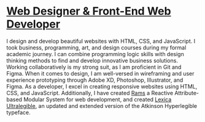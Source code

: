 # [Web Designer & Front-End Web Developer](https://jacobxperez.github.io/blog/)

I design and develop beautiful websites with HTML, CSS, and JavaScript. I took business, programming, art, and design courses during my formal academic journey. I can combine programming logic skills with design thinking methods to find and develop innovative business solutions. Working collaboratively is my strong suit, as I am proficient in Git and Figma. When it comes to design, I am well-versed in wireframing and user experience prototyping through Adobe XD, Photoshop, Illustrator, and Figma. As a developer, I excel in creating responsive websites using HTML, CSS, and JavaScript. Additionally, I have created [Rams](https://github.com/jacobxperez/rams) a Reactive Attribute-based Modular System for web development, and created [Lexica Ultralegible](https://github.com/jacobxperez/lexica-ultralegible), an updated and extended version of the Atkinson Hyperlegible typeface.
